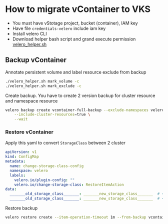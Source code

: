 # How to migrate vContainer to VKS

* You must have vStotage project, bucket (container), IAM key
* Have file `credentials-velero` include iam key
* Install velero CLI
* Download helper bash script and grand execute permission [velero_helper.sh](https://raw.githubusercontent.com/vngcloud/velero/main/velero_helper.sh)

## Backup vContainer

Annotate persistent volume and label resource exclude from backup

```bash
./velero_helper.sh mark_volume -c
./velero_helper.sh mark_exclude -c
```

Create backup. You have to create 2 version backup for cluster resource and namespace resource

```bash
velero backup create vcontainer-full-backup --exclude-namespaces velero \
    --include-cluster-resources=true \
    --wait
```

### Restore vContainer

Apply this yaml to convert `StorageClass` between 2 cluster

```yaml
apiVersion: v1
kind: ConfigMap
metadata:
  name: change-storage-class-config
  namespace: velero
  labels:
    velero.io/plugin-config: ""
    velero.io/change-storage-class: RestoreItemAction
data:
  _______old_storage_class_______: _______new_storage_class_______  # <= Adjust here
  _______old_storage_class_______: _______new_storage_class_______  # <= Adjust here
```

Restore backup

```bash
velero restore create --item-operation-timeout 1m --from-backup vcontainer-full-backup
```
